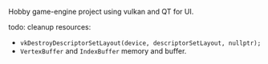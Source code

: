 Hobby game-engine project using vulkan and QT for UI.

todo: 
cleanup resources:
- `vkDestroyDescriptorSetLayout(device, descriptorSetLayout, nullptr);`
- `VertexBuffer` and `IndexBuffer` memory and buffer.
